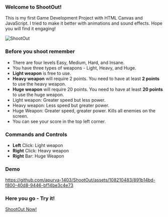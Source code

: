 ### Welcome to ShootOut!
This is my first Game Development Project with HTML Canvas and JavaScript.
I tried to make it better with animations and sound effects. Hope you will find it engaging!

![ShootOut](https://github.com/apurva-1403/ShootOut/assets/108210483/ae2db24b-9b10-4e5e-b722-60b8f214f928)

### Before you shoot remember
- There are four levels Easy, Medium, Hard, and Insane.
- You have three types of weapons - Light, Heavy, and Huge.
- **Light weapon** is free to use.
- **Heavy weapon** will require 2 points. You need to have at least **2 points** to use the heavy weapon.
- **Huge weapon** will require 20 points. You need to have at least **20 points** to use the huge weapon.
- Light weapon: Greater speed but less power.
- Heavy weapon: Less speed but greater power.
- Huge Weapon: Greater speed, greater power. Kills all enemies on the screen.
- You can see your score in the top left corner.

### Commands and Controls
- **Left** Click: Light weapon
- **Right** Click: Heavy weapon
- **Right** Bar: Huge Weapon

### Demo
https://github.com/apurva-1403/ShootOut/assets/108210483/891b14bd-f800-40d8-9446-bf14be3c4e73

### Here you go - Try it!
[ShootOut Now!](https://apurva-1403.github.io/ShootOut/)
